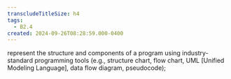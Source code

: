 ```yaml
---
transcludeTitleSize: h4
tags:
  - B2.4
created: 2024-09-26T08:28:59.000-0400
---
```

represent the structure and components of a program using industry-standard programming tools (e.g., structure chart, flow chart, UML \[Unified Modeling Language\], data flow diagram, pseudocode);
